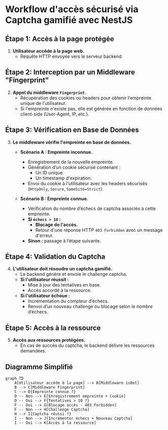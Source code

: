 
# Workflow d'accès sécurisé via Captcha gamifié avec NestJS

## Étape 1: Accès à la page protégée
1. **Utilisateur accède à la page web.**
    - Requête HTTP envoyée vers le serveur backend.



## Étape 2: Interception par un Middleware "Fingerprint"
2. **Appel du middleware `Fingerprint`.**
    - Récupération des cookies ou headers pour obtenir l'empreinte unique de l'utilisateur.
    - Si l'empreinte n'existe pas, elle est générée en fonction de données client-side (User-Agent, IP, etc.).

## Étape 3: Vérification en Base de Données
3. **Le middleware vérifie l'empreinte en base de données.**
    - **Scénario A : Empreinte inconnue.**
        - Enregistrement de la nouvelle empreinte.
        - Génération d’un cookie sécurisé contenant :
            - Un ID unique.
            - Un timestamp d'expiration.
        - Envoi du cookie à l'utilisateur avec les headers sécurisés (`HttpOnly`, `Secure`, `SameSite=Strict`).

    - **Scénario B : Empreinte connue.**
        - Vérification du nombre d’échecs de captcha associés à cette empreinte.
        - **Si `échecs > 10` :**
            - **Blocage de l'accès.**
            - Retour d'une réponse HTTP `403 Forbidden` avec un message d'erreur.
        - **Sinon :** passage à l’étape suivante.

## Étape 4: Validation du Captcha
4. **L'utilisateur doit résoudre un captcha gamifié.**
    - Le backend génère et envoie le challenge captcha.
    - **Si l'utilisateur réussit :**
        - Mise à jour des tentatives en base.
        - Accès accordé à la ressource.
    - **Si l'utilisateur échoue :**
        - Incrémentation du compteur d’échecs.
        - Renvoi d’un nouveau challenge ou blocage selon le nombre d’échecs.


## Étape 5: Accès à la ressource
5. **Accès aux ressources protégées.**
    - En cas de succès du captcha, le backend délivre les ressources demandées.

## Diagramme Simplifié

```mermaid
graph TD
    A[Utilisateur accède à la page] --> B[Middleware isBot]
    B --> C[Middleware Fingerprint]
    C --> D{Empreinte connue ?}
    D -- Non --> E[Enregistrement empreinte + Cookie]
    D -- Oui --> F{Tentatives > 10 ?}
    F -- Oui --> G[Blocage accès - 403 Forbidden]
    F -- Non --> H[Challenge Captcha]
    H --> I{Captcha réussi ?}
    I -- Non --> J[Incrémenter échecs + Nouveau Captcha]
    I -- Oui --> K[Accès à la ressource]
```
